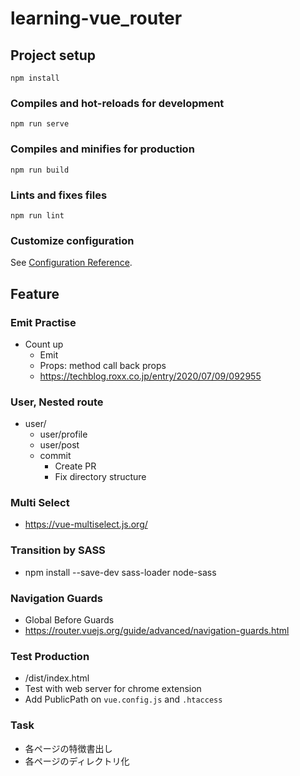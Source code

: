 # learning-vue_router

## Project setup
```
npm install
```

### Compiles and hot-reloads for development
```
npm run serve
```

### Compiles and minifies for production
```
npm run build
```

### Lints and fixes files
```
npm run lint
```

### Customize configuration
See [Configuration Reference](https://cli.vuejs.org/config/).

## Feature
### Emit Practise
- Count up
  - Emit
  - Props: method call back props
  - https://techblog.roxx.co.jp/entry/2020/07/09/092955
### User, Nested route
- user/
  - user/profile
  - user/post
  - commit
    - Create PR
    - Fix directory structure
### Multi Select
  - https://vue-multiselect.js.org/
### Transition by SASS
- npm install --save-dev sass-loader node-sass
### Navigation Guards
- Global Before Guards
- https://router.vuejs.org/guide/advanced/navigation-guards.html
### Test Production
- /dist/index.html
- Test with web server for chrome extension
- Add PublicPath on `vue.config.js` and `.htaccess` 

### Task
- 各ページの特徴書出し
- 各ページのディレクトリ化
  